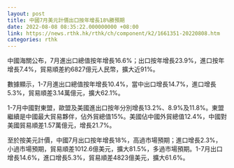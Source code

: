 ```yaml
---
layout: post
title: 中國7月美元計價出口按年增長18%勝預期
date: 2022-08-08 08:35:22.000000000 +08:00
link: https://news.rthk.hk/rthk/ch/component/k2/1661351-20220808.htm
categories: rthk
---
```


中國海關公布，7月進出口總值按年增長16.6%；出口按年增長23.9%，進口按年增長7.4%，貿易順差約6827億元人民幣，擴大近91%。

數據顯示，1-7月進出口總值按年增長10.4%，當中出口增長14.7%，進口增長5.3%，貿易順差3.14萬億元，擴大62.1%。

1-7月中國對東盟，歐盟及美國進出口按年分別增長13.2%、8.9%及11.8%。東盟繼續是中國最大貿易夥伴，佔外貿總值15%。美國佔中國外貿總值12.4%，中國對美國貿易順差1.57萬億元，增長21.7%。

至於按美元計價，中國7月出口按年增長18%，高過市場預期；進口增長2.3%，小過市場預期，貿易順差1012.6億美元，擴大81.5%，多過市場預期。1-7月出口增長14.6%，進口增長5.3%，貿易順差4823億美元，擴大61.6%。
